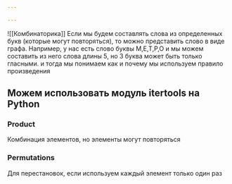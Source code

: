 ```yaml
---

---
```

![[Комбинаторика]]
Если мы будем составлять слова из определенных букв (которые могут повторяться), то можно представить слово в виде графа.
Например, у нас есть слово буквы М,Е,Т,Р,О и мы можем составить из него слова длины 5, но 3 буква может быть только гласными.
и тогда мы понимаем как и почему мы используем правило произведения

## Можем использовать модуль itertools на Python
### Product
Комбинация элементов, но элементы могут повторяться
### Permutations
Для перестановок, если используем каждый элемент только один раз


